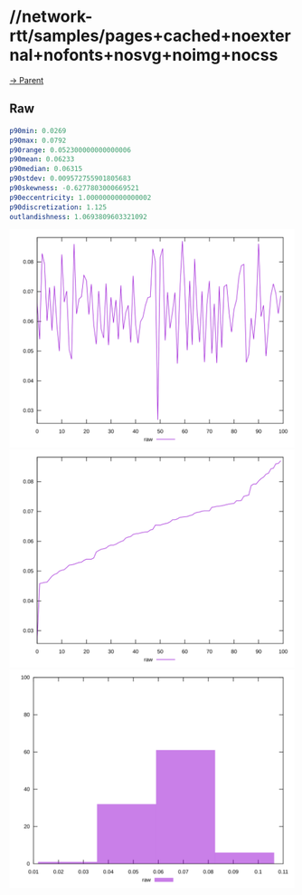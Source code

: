 
# //network-rtt/samples/pages+cached+noexternal+nofonts+nosvg+noimg+nocss

[→ Parent](../..)


## Raw


```yaml
p90min: 0.0269
p90max: 0.0792
p90range: 0.052300000000000006
p90mean: 0.06233
p90median: 0.06315
p90stdev: 0.009572755901805683
p90skewness: -0.6277803000669521
p90eccentricity: 1.0000000000000002
p90discretization: 1.125
outlandishness: 1.0693809603321092

```

![PLOT: raw-values](./raw/values.svg)![PLOT: raw-sorted](./raw/sorted.svg)![PLOT: raw-histogram](./raw/histogram.svg)